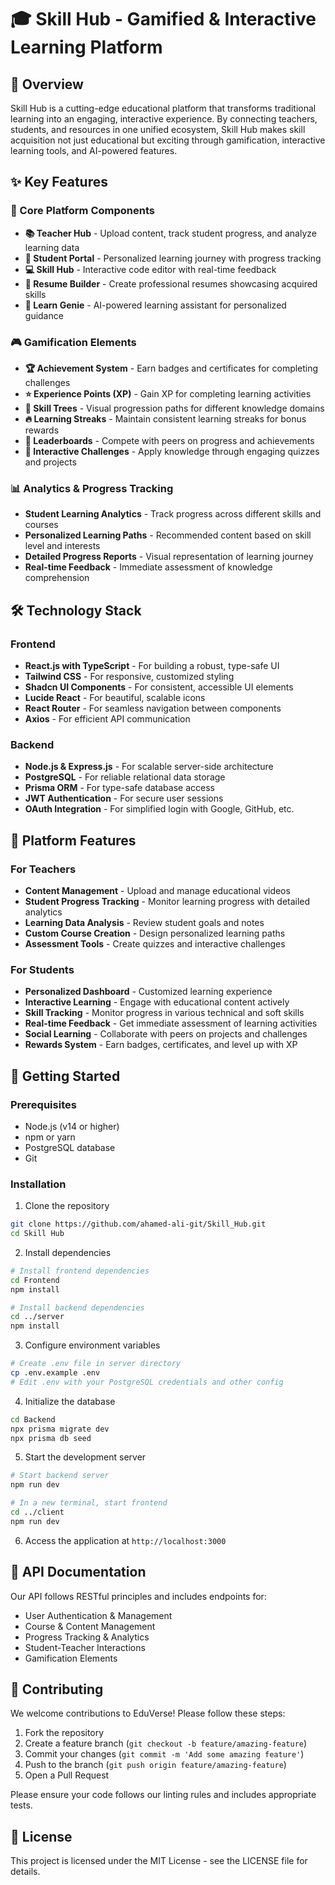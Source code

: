 # 🎓 Skill Hub - Gamified & Interactive Learning Platform


## 🌟 Overview

Skill Hub is a cutting-edge educational platform that transforms traditional learning into an engaging, interactive experience. By connecting teachers, students, and resources in one unified ecosystem, Skill Hub makes skill acquisition not just educational but exciting through gamification, interactive learning tools, and AI-powered features.

## ✨ Key Features

### 🎯 Core Platform Components
- **📚 Teacher Hub** - Upload content, track student progress, and analyze learning data
- **🧠 Student Portal** - Personalized learning journey with progress tracking
- **💻 Skill Hub** - Interactive code editor with real-time feedback
- **📝 Resume Builder** - Create professional resumes showcasing acquired skills
- **🤖 Learn Genie** - AI-powered learning assistant for personalized guidance

### 🎮 Gamification Elements
- **🏆 Achievement System** - Earn badges and certificates for completing challenges
- **⭐ Experience Points (XP)** - Gain XP for completing learning activities
- **🌳 Skill Trees** - Visual progression paths for different knowledge domains
- **🔥 Learning Streaks** - Maintain consistent learning streaks for bonus rewards
- **🏅 Leaderboards** - Compete with peers on progress and achievements
- **🧩 Interactive Challenges** - Apply knowledge through engaging quizzes and projects

### 📊 Analytics & Progress Tracking
- **Student Learning Analytics** - Track progress across different skills and courses
- **Personalized Learning Paths** - Recommended content based on skill level and interests
- **Detailed Progress Reports** - Visual representation of learning journey
- **Real-time Feedback** - Immediate assessment of knowledge comprehension

## 🛠️ Technology Stack

### Frontend
- **React.js with TypeScript** - For building a robust, type-safe UI
- **Tailwind CSS** - For responsive, customized styling
- **Shadcn UI Components** - For consistent, accessible UI elements
- **Lucide React** - For beautiful, scalable icons
- **React Router** - For seamless navigation between components
- **Axios** - For efficient API communication

### Backend
- **Node.js & Express.js** - For scalable server-side architecture
- **PostgreSQL** - For reliable relational data storage
- **Prisma ORM** - For type-safe database access
- **JWT Authentication** - For secure user sessions
- **OAuth Integration** - For simplified login with Google, GitHub, etc.


## 📱 Platform Features

### For Teachers
- **Content Management** - Upload and manage educational videos
- **Student Progress Tracking** - Monitor learning progress with detailed analytics
- **Learning Data Analysis** - Review student goals and notes
- **Custom Course Creation** - Design personalized learning paths
- **Assessment Tools** - Create quizzes and interactive challenges

### For Students
- **Personalized Dashboard** - Customized learning experience
- **Interactive Learning** - Engage with educational content actively
- **Skill Tracking** - Monitor progress in various technical and soft skills
- **Real-time Feedback** - Get immediate assessment of learning activities
- **Social Learning** - Collaborate with peers on projects and challenges
- **Rewards System** - Earn badges, certificates, and level up with XP

## 🚀 Getting Started

### Prerequisites
- Node.js (v14 or higher)
- npm or yarn
- PostgreSQL database
- Git

### Installation

1. Clone the repository
```bash
git clone https://github.com/ahamed-ali-git/Skill_Hub.git
cd Skill Hub
```

2. Install dependencies
```bash
# Install frontend dependencies
cd Frontend
npm install

# Install backend dependencies
cd ../server
npm install
```

3. Configure environment variables
```bash
# Create .env file in server directory
cp .env.example .env
# Edit .env with your PostgreSQL credentials and other config
```

4. Initialize the database
```bash
cd Backend
npx prisma migrate dev
npx prisma db seed
```

5. Start the development server
```bash
# Start backend server
npm run dev

# In a new terminal, start frontend
cd ../client
npm run dev
```

6. Access the application at `http://localhost:3000`

## 📝 API Documentation

Our API follows RESTful principles and includes endpoints for:

- User Authentication & Management
- Course & Content Management
- Progress Tracking & Analytics
- Student-Teacher Interactions
- Gamification Elements

## 🤝 Contributing

We welcome contributions to EduVerse! Please follow these steps:

1. Fork the repository
2. Create a feature branch (`git checkout -b feature/amazing-feature`)
3. Commit your changes (`git commit -m 'Add some amazing feature'`)
4. Push to the branch (`git push origin feature/amazing-feature`)
5. Open a Pull Request

Please ensure your code follows our linting rules and includes appropriate tests.

## 📄 License

This project is licensed under the MIT License - see the LICENSE file for details.
